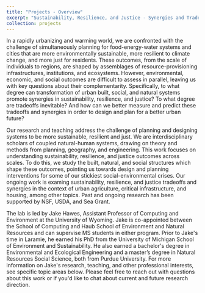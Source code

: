 ```yaml
---
title: "Projects - Overview"
excerpt: "Sustainability, Resilience, and Justice - Synergies and Tradeoffs"
collection: projects
---
```


In a rapidly urbanizing and warming world, we are confronted with the challenge of simultaneously planning for food-energy-water systems and cities that are more environmentally sustainable, more resilient to climate change, and more just for residents. These outcomes, from the scale of individuals to regions, are shaped by assemblages of resource-provisioning infrastructures, institutions, and ecosystems. However, environmental, economic, and social outcomes are difficult to assess in parallel, leaving us with key questions about their complementarity. Specifically, to what degree can transformation of urban built, social, and natural systems promote synergies in sustainability, resilience, and justice? To what degree are tradeoffs inevitable? And how can we better measure and predict these tradeoffs and synergies in order to design and plan for a better urban future?

Our research and teaching address the challenge of planning and designing systems to be more sustainable, resilient and just. We are interdisciplinary scholars of coupled natural-human systems, drawing on theory and methods from planning, geography, and engineering. This work focuses on understanding sustainability, resilience, and justice outcomes across scales. To do this, we study the built, natural, and social structures which shape these outcomes, pointing us towards design and planning interventions for some of our stickiest social-environmental crises. Our ongoing work is examing sustainability, resilience, and justice tradeoffs and synergies in the context of urban agriculture, critical infrastructure, and housing, among other topics. Past and ongoing research has been supported by NSF, USDA, and Sea Grant. 

The lab is led by Jake Hawes, Assistant Professor of Computing and Environment at the University of Wyoming. Jake is co-appointed between the School of Computing and Haub School of Environment and Natural Resources and can supervise MS students in either program. Prior to Jake's time in Laramie, he earned his PhD from the University of Michigan School of Environment and Sustainability. He also earned a bachelor's degree in Environmental and Ecological Engineering and a master’s degree in Natural Resources Social Science, both from Purdue University. For more information on Jake's research, teaching, and other professional interests, see specific topic areas below. Please feel free to reach out with questions about this work or if you'd like to chat about current and future research direction. 
